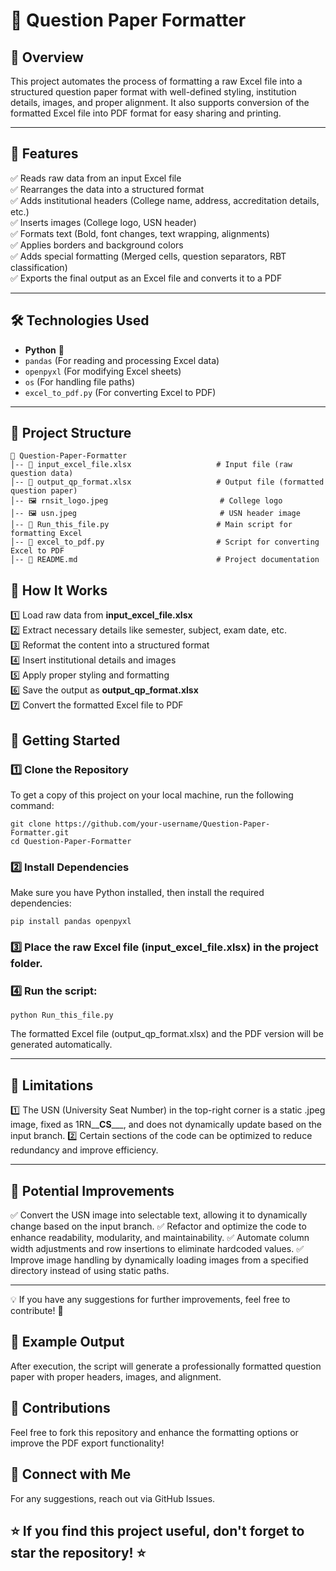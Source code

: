 # 🎯 Question Paper Formatter  

## 📌 Overview  
This project automates the process of formatting a raw Excel file into a structured question paper format with well-defined styling, institution details, images, and proper alignment. It also supports conversion of the formatted Excel file into PDF format for easy sharing and printing.  

---

## 🚀 Features  
✅ Reads raw data from an input Excel file  
✅ Rearranges the data into a structured format  
✅ Adds institutional headers (College name, address, accreditation details, etc.)  
✅ Inserts images (College logo, USN header)  
✅ Formats text (Bold, font changes, text wrapping, alignments)  
✅ Applies borders and background colors  
✅ Adds special formatting (Merged cells, question separators, RBT classification)  
✅ Exports the final output as an Excel file and converts it to a PDF  

---

## 🛠️ Technologies Used  
- **Python** 🐍  
- `pandas` (For reading and processing Excel data)  
- `openpyxl` (For modifying Excel sheets)  
- `os` (For handling file paths)  
- `excel_to_pdf.py` (For converting Excel to PDF)  

---

## 📂 Project Structure  
```
📂 Question-Paper-Formatter
│-- 📄 input_excel_file.xlsx                   # Input file (raw question data)
│-- 📄 output_qp_format.xlsx                   # Output file (formatted question paper)
│-- 🖼️ rnsit_logo.jpeg                         # College logo
│-- 🖼️ usn.jpeg                                # USN header image
│-- 📄 Run_this_file.py                        # Main script for formatting Excel
│-- 📄 excel_to_pdf.py                         # Script for converting Excel to PDF
│-- 📄 README.md                               # Project documentation
```

## 📖 How It Works  
1️⃣ Load raw data from **input_excel_file.xlsx**  
2️⃣ Extract necessary details like semester, subject, exam date, etc.  
3️⃣ Reformat the content into a structured format  
4️⃣ Insert institutional details and images  
5️⃣ Apply proper styling and formatting  
6️⃣ Save the output as **output_qp_format.xlsx**  
7️⃣ Convert the formatted Excel file to PDF  

## 🚀 Getting Started
### 1️⃣ Clone the Repository
To get a copy of this project on your local machine, run the following command:

```
git clone https://github.com/your-username/Question-Paper-Formatter.git
cd Question-Paper-Formatter
```

### 2️⃣ Install Dependencies
Make sure you have Python installed, then install the required dependencies:

```
pip install pandas openpyxl
```

### 3️⃣ Place the raw Excel file (input_excel_file.xlsx) in the project folder.

### 4️⃣ Run the script:

```
python Run_this_file.py
```

The formatted Excel file (output_qp_format.xlsx) and the PDF version will be generated automatically.

---

## 🚧 Limitations
1️⃣ The USN (University Seat Number) in the top-right corner is a static .jpeg image, fixed as 1RN__**CS**___, and does not dynamically update based on the input branch.
2️⃣ Certain sections of the code can be optimized to reduce redundancy and improve efficiency.

---

## 🚀 Potential Improvements
✅ Convert the USN image into selectable text, allowing it to dynamically change based on the input branch.
✅ Refactor and optimize the code to enhance readability, modularity, and maintainability.
✅ Automate column width adjustments and row insertions to eliminate hardcoded values.
✅ Improve image handling by dynamically loading images from a specified directory instead of using static paths.

---

💡 If you have any suggestions for further improvements, feel free to contribute! 🤝

## 📌 Example Output

After execution, the script will generate a professionally formatted question paper with proper headers, images, and alignment.

## 📝 Contributions

Feel free to fork this repository and enhance the formatting options or improve the PDF export functionality!

## 🔗 Connect with Me

For any suggestions, reach out via GitHub Issues.

## ⭐ If you find this project useful, don't forget to star the repository! ⭐
